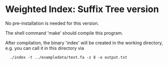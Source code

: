 Weighted Index: Suffix Tree version
===

No pre-installation is needed for this version.

The shell command 'make' should compile this program.

After compilation, the binary 'index' will be created in the working directory, e.g. you can call it in this directory via 
```
  ./index -t ../exampledata/text.fa -z 8 -o output.txt
```
